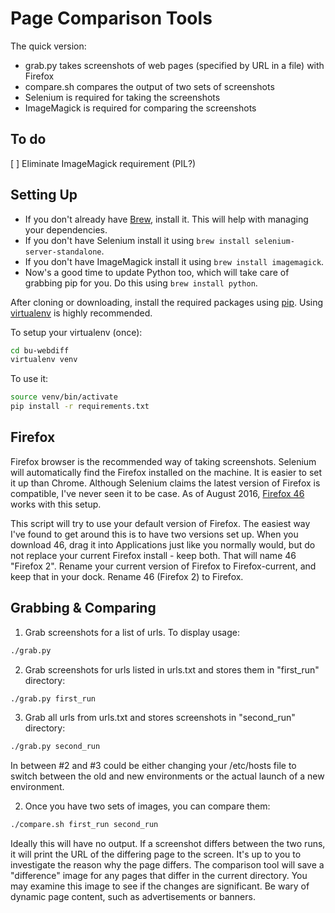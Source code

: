 # Page Comparison Tools

The quick version:

* grab.py takes screenshots of web pages  (specified by URL in a file) with Firefox
* compare.sh compares the output of two sets of screenshots
* Selenium is required for taking the screenshots
* ImageMagick is required for comparing the screenshots

## To do

[ ] Eliminate ImageMagick requirement (PIL?)

## Setting Up

* If you don't already have [Brew](http://brew.sh/), install it. This will help with managing your dependencies.
* If you don't have Selenium install it using `brew install selenium-server-standalone`.
* If you don't have ImageMagick install it using `brew install imagemagick`.
* Now's a good time to update Python too, which will take care of grabbing pip for you. Do this using `brew install python`.

After cloning or downloading, install the required packages using [pip](https://pypi.python.org/pypi/pip). Using [virtualenv](https://pypi.python.org/pypi/virtualenv) is highly recommended.

To setup your virtualenv (once):
```bash
cd bu-webdiff
virtualenv venv
```

To use it:
```bash
source venv/bin/activate
pip install -r requirements.txt
```

## Firefox
Firefox browser is the recommended way of taking screenshots. Selenium will automatically find the Firefox installed on the machine. It is easier to set it up than Chrome. Although Selenium claims the latest version of Firefox is compatible, I've never seen it to be case. As of August 2016, [Firefox 46](https://ftp.mozilla.org/pub/firefox/releases/46.0/mac/en-US/) works with this setup.

This script will try to use your default version of Firefox. The easiest way I've found to get around this is to have two versions set up. When you download 46, drag it into Applications just like you normally would, but do not replace your current Firefox install - keep both. That will name 46 "Firefox 2". Rename your current version of Firefox to Firefox-current, and keep that in your dock. Rename 46 (Firefox 2) to Firefox.
	
## Grabbing & Comparing

1. Grab screenshots for a list of urls. To display usage:
```bash
./grab.py
```
	
2. Grab screenshots for urls listed in urls.txt and stores them in "first_run" directory:

```bash
./grab.py first_run
```

3. Grab all urls from urls.txt and stores screenshots in "second_run" directory:

```bash
./grab.py second_run
```

In between #2 and #3 could be either changing your /etc/hosts file to switch between the old and new environments or the actual launch of a new environment.

2. Once you have two sets of images, you can compare them:

```bash
./compare.sh first_run second_run
```

Ideally this will have no output. If a screenshot differs between the two runs, it will print the URL of the differing page to the screen. It's up to you to investigate the reason why the page differs. The comparison tool will save a "difference" image for any pages that differ in the current directory. You may examine this image to see if the changes are significant. Be wary of dynamic page content, such as advertisements or banners.
